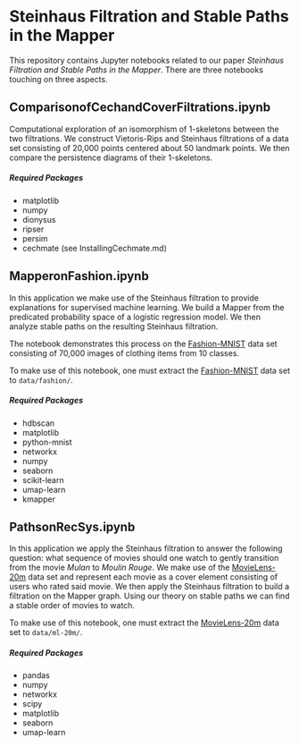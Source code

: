 # Steinhaus Filtration and Stable Paths in the Mapper

This repository contains Jupyter notebooks related to our paper *Steinhaus Filtration and Stable Paths in the Mapper*.
There are three notebooks touching on three aspects.

## ComparisonofCechandCoverFiltrations.ipynb

Computational exploration of an isomorphism of 1-skeletons between the two filtrations. 
We construct Vietoris-Rips and Steinhaus filtrations of a data set consisting of 20,000 points centered about 50 landmark points.
We then compare the persistence diagrams of their 1-skeletons.

##### Required Packages
- matplotlib
- numpy
- dionysus
- ripser
- persim
- cechmate (see InstallingCechmate.md)

## MapperonFashion.ipynb

In this application we make use of the Steinhaus filtration to provide explanations for supervised machine learning.
We build a Mapper from the predicated probability space of a logistic regression model.
We then analyze stable paths on the resulting Steinhaus filtration.

The notebook demonstrates this process on the [Fashion-MNIST](https://github.com/zalandoresearch/fashion-mnist) data set consisting of 70,000 images of clothing items from 10 classes.

To make use of this notebook, one must extract the [Fashion-MNIST](https://github.com/zalandoresearch/fashion-mnist) data set to ``data/fashion/``.

##### Required Packages
- hdbscan
- matplotlib
- python-mnist
- networkx
- numpy
- seaborn
- scikit-learn
- umap-learn
- kmapper

## PathsonRecSys.ipynb

In this application we apply the Steinhaus filtration to answer the following question: what sequence of movies should one watch to gently transition from the movie *Mulan* to *Moulin Rouge*.
We make use of the [MovieLens-20m](https://www.kaggle.com/datasets/grouplens/movielens-20m-dataset) data set and represent each movie as a cover element consisting of users who rated said movie.
We then apply the Steinhaus filtration to build a filtration on the Mapper graph.
Using our theory on stable paths we can find a stable order of movies to watch.

To make use of this notebook, one must extract the [MovieLens-20m](https://www.kaggle.com/datasets/grouplens/movielens-20m-dataset) data set to ``data/ml-20m/``.

##### Required Packages
- pandas
- numpy
- networkx
- scipy
- matplotlib
- seaborn
- umap-learn

